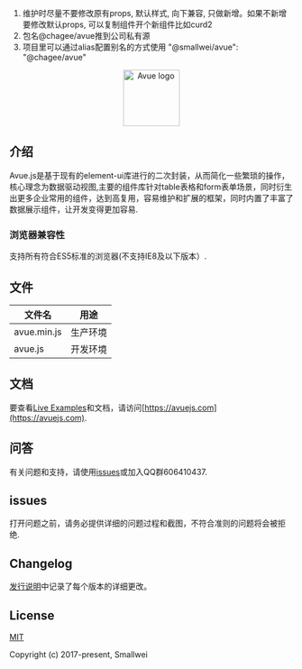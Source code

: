 
1. 维护时尽量不要修改原有props, 默认样式, 向下兼容, 只做新增。如果不新增要修改默认props, 可以复制组件开个新组件比如curd2
2. 包名@chagee/avue推到公司私有源
3. 项目里可以通过alias配置别名的方式使用
  "@smallwei/avue": "@chagee/avue"


<p align="center"><a href="https://avuejs.com" target="_blank" rel="noopener noreferrer"><img width="100" src="https://avuejs.com/images/logo-bg.jpg" alt="Avue logo"></a></p>

## 介绍
  Avue.js是基于现有的element-ui库进行的二次封装，从而简化一些繁琐的操作，核心理念为数据驱动视图,主要的组件库针对table表格和form表单场景，同时衍生出更多企业常用的组件，达到高复用，容易维护和扩展的框架，同时内置了丰富了数据展示组件，让开发变得更加容易.

### 浏览器兼容性
  支持所有符合ES5标准的浏览器(不支持IE8及以下版本）.
  
## 文件

| 文件名 | 用途 |
|-------------|----------|
| avue.min.js | 生产环境|
| avue.js     | 开发环境|

## 文档

要查看[Live Examples](https://avuejs.com/doc/installation)和文档，请访问[https://avuejs.com](https://avuejs.com).

## 问答

有关问题和支持，请使用[issues](https://gitee.com/smallweigit/avue/issues)或加入QQ群606410437.

## issues

打开问题之前，请务必提供详细的问题过程和截图，不符合准则的问题将会被拒绝.

## Changelog

[发行说明](https://gitee.com/smallweigit/avue/releases)中记录了每个版本的详细更改。

## License

[MIT](http://opensource.org/licenses/MIT)

Copyright (c) 2017-present, Smallwei

